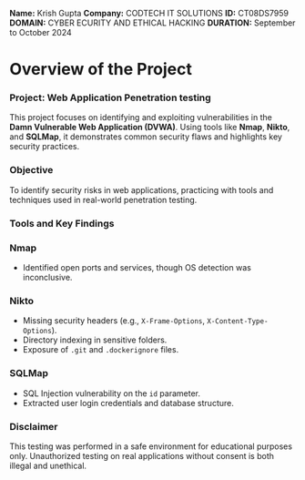 **Name:** Krish Gupta
**Company:** CODTECH IT SOLUTIONS
**ID:** CT08DS7959
**DOMAIN:** CYBER ECURITY AND ETHICAL HACKING
**DURATION:** September to October 2024

# Overview of the Project

### Project: Web Application Penetration testing

This project focuses on identifying and exploiting vulnerabilities in the **Damn Vulnerable Web Application (DVWA)**. Using tools like **Nmap**, **Nikto**, and **SQLMap**, it demonstrates common security flaws and highlights key security practices.

### Objective
To identify security risks in web applications, practicing with tools and techniques used in real-world penetration testing.

### Tools and Key Findings

### Nmap
- Identified open ports and services, though OS detection was inconclusive.

### Nikto
- Missing security headers (e.g., `X-Frame-Options`, `X-Content-Type-Options`).
- Directory indexing in sensitive folders.
- Exposure of `.git` and `.dockerignore` files.

### SQLMap
- SQL Injection vulnerability on the `id` parameter.
- Extracted user login credentials and database structure.

### Disclaimer
This testing was performed in a safe environment for educational purposes only. Unauthorized testing on real applications without consent is both illegal and unethical.

